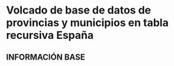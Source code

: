 # Volcado de base de datos de provincias y municipios en tabla recursiva España

## INFORMACIÓN BASE

